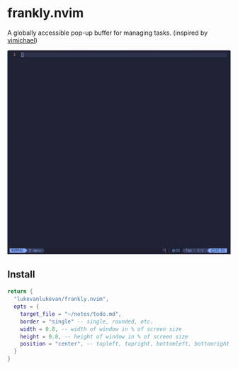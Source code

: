 # frankly.nvim

A globally accessible pop-up buffer for managing tasks. (inspired by [vimichael](https://github.com/vimichael))

![frank-preview](frankly-preview.gif)

## Install

```lua
return {
  "lukevanlukevan/frankly.nvim",
  opts = {
    target_file = "~/notes/todo.md",
    border = "single" -- single, rounded, etc.
    width = 0.8, -- width of window in % of screen size
    height = 0.8, -- height of window in % of screen size
    position = "center", -- topleft, topright, bottomleft, bottomright
  }
}
```
